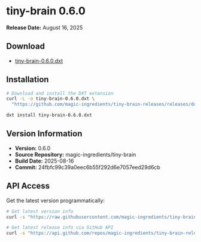 # tiny-brain 0.6.0

**Release Date:** August 16, 2025

## Download
- [tiny-brain-0.6.0.dxt]()

## Installation
```bash
# Download and install the DXT extension
curl -L -o tiny-brain-0.6.0.dxt \
  "https://github.com/magic-ingredients/tiny-brain-releases/releases/download/v0.6.0/tiny-brain-0.6.0.dxt"

dxt install tiny-brain-0.6.0.dxt
```

## Version Information
- **Version:** 0.6.0
- **Source Repository:** magic-ingredients/tiny-brain
- **Build Date:** 2025-08-16
- **Commit:** 24fbfc99c39a0eec6b55f292d6e7057eed29d6cb

## API Access
Get the latest version programmatically:
```bash
# Get latest version info
curl -s "https://raw.githubusercontent.com/magic-ingredients/tiny-brain-releases/main/latest/version.json"

# Get latest release info via GitHub API
curl -s "https://api.github.com/repos/magic-ingredients/tiny-brain-releases/releases/latest"
```
